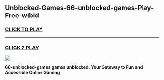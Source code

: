 
## Unblocked-Games-66-unblocked-games-Play-Free-wibid
<h3>
<a href="https://premium76.site?title=66-unblocked-games&ref=20M">CLICK TO PLAY</a></h3>
<hr>

<h3>
<a href="https://premium76.site?title=66-unblocked-games&ref=20M">CLICK 2 PLAY</a>
  
</h3>

<a href="https://premium76.site?title=66-unblocked-games&ref=19M"><img src="https://clearcache.store/games.png"></a>


**66-unblocked-games games unblocked: Your Gateway to Fun and Accessible Online Gaming**
